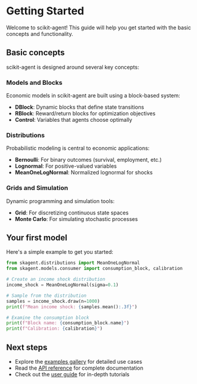 # Getting Started

Welcome to scikit-agent! This guide will help you get started with the basic concepts and functionality.

## Basic concepts

scikit-agent is designed around several key concepts:

### Models and Blocks

Economic models in scikit-agent are built using a block-based system:

- **DBlock**: Dynamic blocks that define state transitions
- **RBlock**: Reward/return blocks for optimization objectives
- **Control**: Variables that agents choose optimally

### Distributions

Probabilistic modeling is central to economic applications:

- **Bernoulli**: For binary outcomes (survival, employment, etc.)
- **Lognormal**: For positive-valued variables
- **MeanOneLogNormal**: Normalized lognormal for shocks

### Grids and Simulation

Dynamic programming and simulation tools:

- **Grid**: For discretizing continuous state spaces
- **Monte Carlo**: For simulating stochastic processes

## Your first model

Here's a simple example to get you started:

```python
from skagent.distributions import MeanOneLogNormal
from skagent.models.consumer import consumption_block, calibration

# Create an income shock distribution
income_shock = MeanOneLogNormal(sigma=0.1)

# Sample from the distribution
samples = income_shock.draw(n=1000)
print(f"Mean income shock: {samples.mean():.3f}")

# Examine the consumption block
print(f"Block name: {consumption_block.name}")
print(f"Calibration: {calibration}")
```

## Next steps

- Explore the [examples gallery](../auto_examples/index) for detailed use cases
- Read the [API reference](../api/index) for complete documentation
- Check out the [user guide](../user_guide) for in-depth tutorials